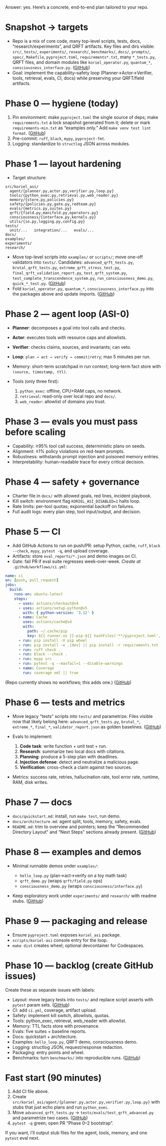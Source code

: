 Answer: yes. Here’s a concrete, end-to-end plan tailored to your repo.

# Snapshot → targets

* Repo is a mix of core code, many top-level scripts, tests, docs, “research/experiments”, and QRFT artifacts. Key files and dirs visible: `src/`, `tests/`, `experiments/`, `research/`, `benchmarks/`, `docs/`, `prompts/`, `spec/`, `Makefile`, `pyproject.toml`, `requirements*.txt`, many `*_tests.py`, QRFT files, and domain modules like `koriel_operator.py`, `quantum_*`, `consciousness_interface.py`. ([GitHub][1])
* Goal: implement the capability–safety loop (Planner→Actor→Verifier, tools, retrieval, evals, CI, docs) while preserving your QRFT/field artifacts.

# Phase 0 — hygiene (today)

1. Pin environment: make `pyproject.toml` the single source of deps; make `requirements.txt` a lock snapshot generated from it; delete or mark `requirements-min.txt` as “examples only.” Add `make venv test lint format`. ([GitHub][1])
2. Pre-commit: `ruff`, `black`, `mypy`, `pyproject-fmt`.
3. Logging: standardize to `structlog` JSON across modules.

# Phase 1 — layout hardening

* Target structure:

```
src/koriel_asi/
  agent/{planner.py,actor.py,verifier.py,loop.py}
  tools/{python_exec.py,retrieval.py,web_reader.py}
  memory/{store.py,policies.py}
  safety/{policies.py,gate.py,redteam.py}
  evals/{metrics.py,suites.py}
  qrft/{field.py,manifold.py,operators.py}
  consciousness/{interface.py,kernels.py}
  utils/{io.py,logging.py,config.py}
tests/
  unit/...   integration/...   evals/...
docs/
examples/
experiments/
research/
```

* Move top-level scripts into `examples/` or `scripts/`; move one-off validators into `tests/`. Candidates: `advanced_qrft_tests.py`, `brutal_qrft_tests.py`, `extreme_qrft_stress_test.py`, `final_qrft_validation_report.py`, `test_qrft_system.py`, `test_complete_transcendence_system.py`, `run_consciousness_demo.py`, `quick_*_test.py`. ([GitHub][1])
* Fold `koriel_operator.py`, `quantum_*`, `consciousness_interface.py` into the packages above and update imports. ([GitHub][1])

# Phase 2 — agent loop (ASI-0)

* **Planner**: decomposes a goal into tool calls and checks.
* **Actor**: executes tools with resource caps and allowlists.
* **Verifier**: checks claims, sources, and invariants; can veto.
* **Loop**: `plan → act → verify → commit|retry`; max 5 minutes per run.
* Memory: short-term scratchpad in run context; long-term fact store with `(source, timestamp, ttl)`.
* Tools (only three first):

  1. `python_exec`: offline, CPU+RAM caps, no network.
  2. `retrieval`: read-only over local repo and `docs/`.
  3. `web_reader`: allowlist of domains you trust.

# Phase 3 — evals you must pass before scaling

* Capability: ≥95% tool call success, deterministic plans on seeds.
* Alignment: ≤1% policy violations on red-team prompts.
* Robustness: withstands prompt injection and poisoned memory entries.
* Interpretability: human-readable trace for every critical decision.

# Phase 4 — safety + governance

* Charter file in `docs/` with allowed goals, red lines, incident playbook.
* Kill switch: environment flag `KORIEL_ASI_DISABLED=1` halts loop.
* Rate limits: per-tool quotas; exponential backoff on failures.
* Full audit logs: every plan step, tool input/output, and decision.

# Phase 5 — CI

* Add GitHub Actions to run on push/PR: setup Python, cache, `ruff`, `black --check`, `mypy`, `pytest -q`, and upload coverage.
* Artifacts: store `eval_reports/*.json` and demo images on CI.
* Gate: fail PR if eval suite regresses week-over-week.
  *Create at* `.github/workflows/ci.yml`:

```yaml
name: ci
on: [push, pull_request]
jobs:
  build:
    runs-on: ubuntu-latest
    steps:
      - uses: actions/checkout@v4
      - uses: actions/setup-python@v5
        with: { python-version: '3.12' }
      - name: Cache
        uses: actions/cache@v4
        with:
          path: ~/.cache/pip
          key: ${{ runner.os }}-pip-${{ hashFiles('**/pyproject.toml', '**/requirements*.txt') }}
      - run: pip install -U pip wheel
      - run: pip install -e .[dev] || pip install -r requirements.txt
      - run: ruff check .
      - run: black --check .
      - run: mypy src
      - run: pytest -q --maxfail=1 --disable-warnings
      - name: Coverage
        run: coverage xml || true
```

(Repo currently shows no workflows; this adds one.) ([GitHub][1])

# Phase 6 — tests and metrics

* Move legacy “tests” scripts into `tests/` and parametrize. Files visible now that likely belong here: `advanced_qrft_tests.py`, `brutal_*`, `extreme_*`, `final_*`, `validator_report.json` as golden baselines. ([GitHub][1])
* Evals to implement:

  1. **Code task**: write function + unit test + run.
  2. **Research**: summarize two local docs with citations.
  3. **Planning**: produce a 5-step plan with deadlines.
  4. **Injection defense**: detect and neutralize a malicious page.
  5. **Verification**: cross-check a claim against two sources.
* Metrics: success rate, retries, hallucination rate, tool error rate, runtime, RAM, disk writes.

# Phase 7 — docs

* `docs/quickstart.md`: install, run `make test`, run demo.
* `docs/architecture.md`: agent split, tools, memory, safety, evals.
* `README.md`: trim to overview and pointers; keep the “Recommended Directory Layout” and “Next Steps” sections already present. ([GitHub][1])

# Phase 8 — examples and demos

* Minimal runnable demos under `examples/`:

  * `hello_loop.py` (plan→act→verify on a toy math task)
  * `qrft_demo.py` (wraps `qrft/field.py` ops)
  * `consciousness_demo.py` (wraps `consciousness/interface.py`)
* Keep exploratory work under `experiments/` and `research/` with readme stubs. ([GitHub][1])

# Phase 9 — packaging and release

* Ensure `pyproject.toml` exposes `koriel_asi` package.
* `scripts/koriel-asi` console entry for the loop.
* `make dist` creates wheel; optional devcontainer for Codespaces.

# Phase 10 — backlog (create GitHub issues)

Create these as separate issues with labels:

* Layout: move legacy tests into `tests/` and replace script asserts with `pytest` param sets. ([GitHub][1])
* CI: add `ci.yml`, coverage, artifact upload.
* Safety: implement kill switch, allowlists, quotas.
* Tools: python\_exec, retrieval, web\_reader with allowlist.
* Memory: TTL facts store with provenance.
* Evals: five suites + baseline reports.
* Docs: quickstart + architecture.
* Examples: `hello_loop.py`, QRFT demo, consciousness demo.
* Logging: structlog JSON, request/response redaction.
* Packaging: entry points and wheel.
* Benchmarks: turn `benchmarks/` into reproducible runs. ([GitHub][1])

# Fast start (90 minutes)

1. Add CI file above.
2. Create `src/koriel_asi/agent/{planner.py,actor.py,verifier.py,loop.py}` with stubs that just echo plans and run `python_exec`.
3. Move `advanced_qrft_tests.py` → `tests/evals/test_qrft_advanced.py` and parametrize two cases. ([GitHub][1])
4. `pytest -q` green; open PR “Phase 0–2 bootstrap”.

If you want, I’ll output stub files for the agent, tools, memory, and one `pytest` eval next.

[1]: https://github.com/recursionlab/koriel-asi-project "GitHub - recursionlab/koriel-asi-project: koriel-asi-project"
